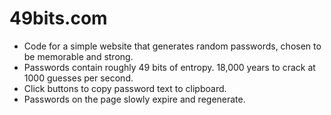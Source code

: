 # 49bits.com

* Code for a simple website that generates random passwords, chosen to be memorable and strong.
* Passwords contain roughly 49 bits of entropy. 18,000 years to crack at 1000 guesses per second.
* Click buttons to copy password text to clipboard.
* Passwords on the page slowly expire and regenerate.
